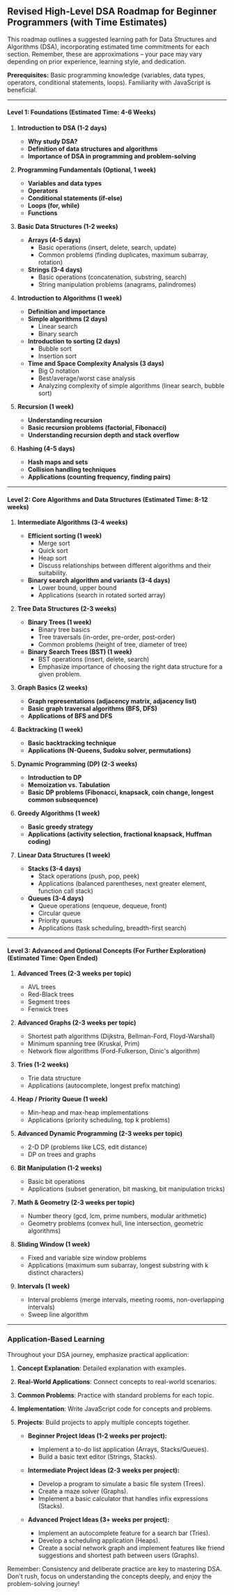 ## Revised High-Level DSA Roadmap for Beginner Programmers (with Time Estimates)

This roadmap outlines a suggested learning path for Data Structures and Algorithms (DSA), incorporating estimated time commitments for each section. Remember, these are approximations – your pace may vary depending on prior experience, learning style, and dedication.

**Prerequisites:** Basic programming knowledge (variables, data types, operators, conditional statements, loops). Familiarity with JavaScript is beneficial.

---

#### **Level 1: Foundations (Estimated Time: 4-6 Weeks)**

1. **Introduction to DSA (1-2 days)**
   - **Why study DSA?** 
   - **Definition of data structures and algorithms**
   - **Importance of DSA in programming and problem-solving**

2. **Programming Fundamentals (Optional, 1 week)**
   - **Variables and data types**
   - **Operators**
   - **Conditional statements (if-else)**
   - **Loops (for, while)**
   - **Functions**

3. **Basic Data Structures (1-2 weeks)**
   - **Arrays (4-5 days)**
     - Basic operations (insert, delete, search, update)
     - Common problems (finding duplicates, maximum subarray, rotation)
   - **Strings (3-4 days)**
     - Basic operations (concatenation, substring, search)
     - String manipulation problems (anagrams, palindromes)

4. **Introduction to Algorithms (1 week)**
   - **Definition and importance**
   - **Simple algorithms (2 days)**
     - Linear search
     - Binary search 
   - **Introduction to sorting (2 days)**
     - Bubble sort
     - Insertion sort
   - **Time and Space Complexity Analysis (3 days)**
     - Big O notation
     - Best/average/worst case analysis
     - Analyzing complexity of simple algorithms (linear search, bubble sort) 

5. **Recursion (1 week)**
   - **Understanding recursion**
   - **Basic recursion problems (factorial, Fibonacci)**
   - **Understanding recursion depth and stack overflow**

6. **Hashing (4-5 days)**
   - **Hash maps and sets**
   - **Collision handling techniques**
   - **Applications (counting frequency, finding pairs)**

---

#### **Level 2: Core Algorithms and Data Structures (Estimated Time: 8-12 weeks)**

1. **Intermediate Algorithms (3-4 weeks)**
   - **Efficient sorting (1 week)**
     - Merge sort
     - Quick sort 
     - Heap sort 
     - Discuss relationships between different algorithms and their suitability. 
   - **Binary search algorithm and variants (3-4 days)** 
     - Lower bound, upper bound
     - Applications (search in rotated sorted array) 

2. **Tree Data Structures (2-3 weeks)**
   - **Binary Trees (1 week)**
     - Binary tree basics
     - Tree traversals (in-order, pre-order, post-order)
     - Common problems (height of tree, diameter of tree)
   - **Binary Search Trees (BST) (1 week)**
     - BST operations (insert, delete, search) 
     - Emphasize importance of choosing the right data structure for a given problem.

3. **Graph Basics (2 weeks)**
   - **Graph representations (adjacency matrix, adjacency list)**
   - **Basic graph traversal algorithms (BFS, DFS)**
   - **Applications of BFS and DFS** 

4. **Backtracking (1 week)**
   - **Basic backtracking technique**
   - **Applications (N-Queens, Sudoku solver, permutations)**

5. **Dynamic Programming (DP) (2-3 weeks)**
   - **Introduction to DP**
   - **Memoization vs. Tabulation**
   - **Basic DP problems (Fibonacci, knapsack, coin change, longest common subsequence)**

6. **Greedy Algorithms (1 week)**
   - **Basic greedy strategy**
   - **Applications (activity selection, fractional knapsack, Huffman coding)**

7. **Linear Data Structures (1 week)**
   - **Stacks (3-4 days)**
     - Stack operations (push, pop, peek)
     - Applications (balanced parentheses, next greater element, function call stack)
   - **Queues (3-4 days)**
     - Queue operations (enqueue, dequeue, front)
     - Circular queue
     - Priority queues
     - Applications (task scheduling, breadth-first search)

---

#### **Level 3: Advanced and Optional Concepts (For Further Exploration) (Estimated Time: Open Ended)**

1. **Advanced Trees (2-3 weeks per topic)**
   - AVL trees
   - Red-Black trees
   - Segment trees
   - Fenwick trees 

2. **Advanced Graphs (2-3 weeks per topic)**
   - Shortest path algorithms (Dijkstra, Bellman-Ford, Floyd-Warshall)
   - Minimum spanning tree (Kruskal, Prim)
   - Network flow algorithms (Ford-Fulkerson, Dinic's algorithm) 

3. **Tries (1-2 weeks)**
   - Trie data structure
   - Applications (autocomplete, longest prefix matching)

4. **Heap / Priority Queue (1 week)** 
   - Min-heap and max-heap implementations
   - Applications (priority scheduling, top k problems)

5. **Advanced Dynamic Programming (2-3 weeks per topic)**
   - 2-D DP (problems like LCS, edit distance)
   - DP on trees and graphs

6. **Bit Manipulation (1-2 weeks)**
   - Basic bit operations
   - Applications (subset generation, bit masking, bit manipulation tricks)

7. **Math & Geometry (2-3 weeks per topic)**
   - Number theory (gcd, lcm, prime numbers, modular arithmetic)
   - Geometry problems (convex hull, line intersection, geometric algorithms)

8. **Sliding Window (1 week)**
   - Fixed and variable size window problems
   - Applications (maximum sum subarray, longest substring with k distinct characters)

9. **Intervals (1 week)**
   - Interval problems (merge intervals, meeting rooms, non-overlapping intervals)
   - Sweep line algorithm

---

### Application-Based Learning

Throughout your DSA journey, emphasize practical application:

1. **Concept Explanation**: Detailed explanation with examples.
2. **Real-World Applications**:  Connect concepts to real-world scenarios.
3. **Common Problems**: Practice with standard problems for each topic.
4. **Implementation**: Write JavaScript code for concepts and problems.
5. **Projects**: Build projects to apply multiple concepts together. 

   - **Beginner Project Ideas (1-2 weeks per project):**
     - Implement a to-do list application (Arrays, Stacks/Queues).
     - Build a basic text editor (Strings, Stacks).

   - **Intermediate Project Ideas (2-3 weeks per project):**
     - Develop a program to simulate a basic file system (Trees).
     - Create a maze solver (Graphs).
     - Implement a basic calculator that handles infix expressions (Stacks).

   - **Advanced Project Ideas (3+ weeks per project):**
     - Implement an autocomplete feature for a search bar (Tries).
     - Develop a scheduling application (Heaps). 
     - Create a social network graph and implement features like friend suggestions and shortest path between users (Graphs). 

Remember: Consistency and deliberate practice are key to mastering DSA. Don't rush, focus on understanding the concepts deeply, and enjoy the problem-solving journey! 
